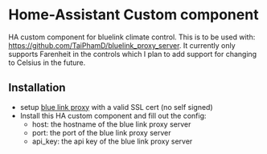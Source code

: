 # Home-Assistant Custom component  
HA custom component for bluelink climate control. This is to be used with: https://github.com/TaiPhamD/bluelink_proxy_server. It currently only supports Farenheit in the controls which I plan to add support for changing to Celsius in the future.

## Installation
- setup [blue link proxy](https://github.com/TaiPhamD/bluelink_proxy_server) with a valid SSL cert (no self signed)
- Install this HA custom component and fill out the config:
    - host: the hostname of the blue link proxy server
    - port: the port of the blue link proxy server
    - api_key: the api key of the blue link proxy server


